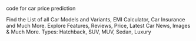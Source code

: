 code for car price prediction

Find the List of all Car Models and Variants, EMI Calculator, Car Insurance and Much More. Explore Features, Reviews, Price, Latest Car News, Images & Much More. Types: Hatchback, SUV, MUV, Sedan, Luxury
